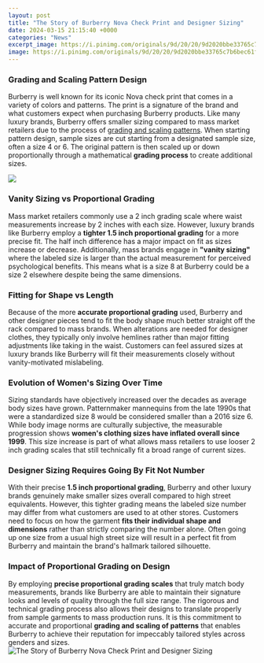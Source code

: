 ```yaml
---
layout: post
title: "The Story of Burberry Nova Check Print and Designer Sizing"
date: 2024-03-15 21:15:40 +0000
categories: "News"
excerpt_image: https://i.pinimg.com/originals/9d/20/20/9d2020bbe33765c7b6bec61f9a989cd1.png
image: https://i.pinimg.com/originals/9d/20/20/9d2020bbe33765c7b6bec61f9a989cd1.png
---
```


### Grading and Scaling Pattern Design
Burberry is well known for its iconic Nova check print that comes in a variety of colors and patterns. The print is a signature of the brand and what customers expect when purchasing Burberry products. Like many luxury brands, Burberry offers smaller sizing compared to mass market retailers due to the process of [grading and scaling patterns](https://store.fi.io.vn/collection/corgi). When starting pattern design, sample sizes are cut starting from a designated sample size, often a size 4 or 6. The original pattern is then scaled up or down proportionally through a mathematical **grading process** to create additional sizes. 

![](https://www.highsnobiety.com/static-assets/thumbor/W9Fv0Elg8sMJ8U5Qm3eNH02Kjy0=/680x1020/www.highsnobiety.com/static-assets/wp-content/uploads/2018/02/20144619/burberrys-nova-check-print-1.jpg)
### Vanity Sizing vs Proportional Grading
Mass market retailers commonly use a 2 inch grading scale where waist measurements increase by 2 inches with each size. However, luxury brands like Burberry employ a **tighter 1.5 inch proportional grading** for a more precise fit. The half inch difference has a major impact on fit as sizes increase or decrease. Additionally, mass brands engage in **"vanity sizing"** where the labeled size is larger than the actual measurement for perceived psychological benefits. This means what is a size 8 at Burberry could be a size 2 elsewhere despite being the same dimensions.
### Fitting for Shape vs Length 
Because of the more **accurate proportional grading** used, Burberry and other designer pieces tend to fit the body shape much better straight off the rack compared to mass brands. When alterations are needed for designer clothes, they typically only involve hemlines rather than major fitting adjustments like taking in the waist. Customers can feel assured sizes at luxury brands like Burberry will fit their measurements closely without vanity-motivated mislabeling.
### Evolution of Women's Sizing Over Time
Sizing standards have objectively increased over the decades as average body sizes have grown. Patternmaker mannequins from the late 1990s that were a standardized size 8 would be considered smaller than a 2016 size 6. While body image norms are culturally subjective, the measurable progression shows **women's clothing sizes have inflated overall since 1999**. This size increase is part of what allows mass retailers to use looser 2 inch grading scales that still technically fit a broad range of current sizes.
### Designer Sizing Requires Going By Fit Not Number 
With their precise **1.5 inch proportional grading**, Burberry and other luxury brands genuinely make smaller sizes overall compared to high street equivalents. However, this tighter grading means the labeled size number may differ from what customers are used to at other stores. Customers need to focus on how the garment **fits their individual shape and dimensions** rather than strictly comparing the number alone. Often going up one size from a usual high street size will result in a perfect fit from Burberry and maintain the brand's hallmark tailored silhouette.
### Impact of Proportional Grading on Design 
By employing **precise proportional grading scales** that truly match body measurements, brands like Burberry are able to maintain their signature looks and levels of quality through the full size range. The rigorous and technical grading process also allows their designs to translate properly from sample garments to mass production runs. It is this commitment to accurate and proportional **grading and scaling of patterns** that enables Burberry to achieve their reputation for impeccably tailored styles across genders and sizes.
![The Story of Burberry Nova Check Print and Designer Sizing](https://i.pinimg.com/originals/9d/20/20/9d2020bbe33765c7b6bec61f9a989cd1.png)